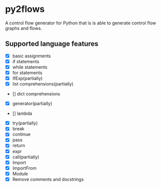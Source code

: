 # py2flows

A control flow generator for Python that is is able to generate control flow graphs and flows.

## Supported language features

- [x] basic assignments
- [x] if statements
- [x] while statements
- [x] for statements
- [x] IfExp(partially)
- [x] list comprehensions(partially)
- [] dict comprehensions
- [x] generator(partially)
- [] lambda
- [x] try(partially)
- [x] break
- [x] continue
- [x] pass
- [x] return
- [x] expr
- [x] call(partially)
- [x] Import
- [x] ImportFrom
- [x] Module
- [x] Remove comments and docstrings